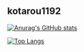## kotarou1192

[![Anurag's GitHub stats](https://github-readme-stats.vercel.app/api?username=kotarou1192)](https://github.com/anuraghazra/github-readme-stats)

[![Top Langs](https://github-readme-stats.vercel.app/api/top-langs/?username=kotarou1192&layout=compact)](https://github.com/anuraghazra/github-readme-stats)

<!--
**kotarou1192/kotarou1192** is a ✨ _special_ ✨ repository because its `README.md` (this file) appears on your GitHub profile.

Here are some ideas to get you started:

- 🔭 I’m currently working on ...
- 🌱 I’m currently learning ...
- 👯 I’m looking to collaborate on ...
- 🤔 I’m looking for help with ...
- 💬 Ask me about ...
- 📫 How to reach me: ...
- 😄 Pronouns: ...
- ⚡ Fun fact: ...
-->
